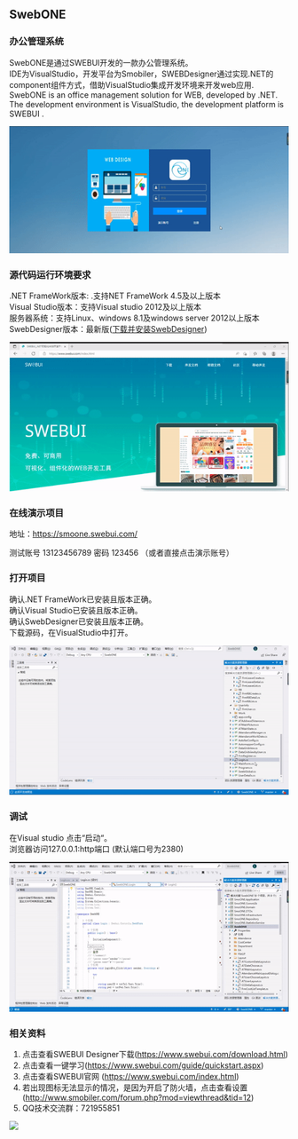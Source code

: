 ##  SwebONE
### 办公管理系统

SwebONE是通过SWEBUI开发的一款办公管理系统。  
IDE为VisualStudio，开发平台为Smobiler，SWEBDesigner通过实现.NET的component组件方式，借助VisualStudio集成开发环境来开发web应用.
SwebONE is an office management solution for WEB, developed by .NET. The development environment is VisualStudio, the development platform is SWEBUI .

![登录页](./Resource/logon.gif)      

### 源代码运行环境要求

.NET FrameWork版本: .支持NET FrameWork 4.5及以上版本  
Visual Studio版本：支持Visual studio 2012及以上版本  
服务器系统：支持Linux、windows 8.1及windows server 2012以上版本
SwebDesigner版本：最新版([下载并安装SwebDesigner](https://www.swebui.com/SwebuiDesigner.exe)) 

![下载](./Resource/down.gif)

### 在线演示项目

地址：https://smoone.swebui.com/

测试账号 13123456789 密码 123456 （或者直接点击演示账号）

### 打开项目

确认.NET FrameWork已安装且版本正确。   
确认Visual Studio已安装且版本正确。   
确认SwebDesigner已安装且版本正确。   
下载源码，在VisualStudio中打开。

![演示](./Resource/code.gif)

### 调试
 
在Visual studio 点击“启动“。   
浏览器访问127.0.0.1:http端口 (默认端口号为2380)

![调试](./Resource/start.gif)



### 相关资料


1. 点击查看SWEBUI Designer下载(https://www.swebui.com/download.html)
2. 点击查看一键学习(https://www.swebui.com/guide/quickstart.aspx)
3. 点击查看SWEBUI官网 (https://www.swebui.com/index.html)
4. 若出现图标无法显示的情况，是因为开启了防火墙，点击查看设置(http://www.smobiler.com/forum.php?mod=viewthread&tid=12)
5. QQ技术交流群：721955851



![](https://img.shields.io/github/license/mashape/apistatus.svg)